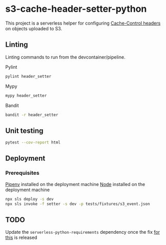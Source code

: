 # s3-cache-header-setter-python

This project is a serverless helper for configuring [Cache-Control headers](https://docs.aws.amazon.com/AmazonCloudFront/latest/DeveloperGuide/Expiration.html#ExpirationAddingHeadersInS3) on objects uploaded to S3.

## Linting

Linting commands to run from the devcontainer/pipeline.

Pylint

```bash
pylint header_setter
```

Mypy

```bash
mypy header_setter
```

Bandit

```bash
bandit -r header_setter
```

## Unit testing

```bash
pytest --cov-report html
```

## Deployment

### Prerequisites

[Pipenv](https://pipenv.pypa.io/en/latest/) installed on the deployment machine
[Node](https://nodejs.org/en/download/) installed on the deployment machine

```bash
npx sls deploy -s dev
npx sls invoke -f setter -s dev -p tests/fixtures/s3_event.json
```

## TODO

Update the `serverless-python-requirements` dependency once the fix [for this](https://github.com/serverless/serverless-python-requirements/issues/716) is released
